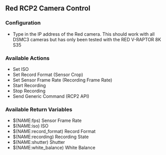 ## Red RCP2 Camera Control

### Configuration

- Type in the IP address of the Red camera. This should work with all DSMC3 cameras but has only been tested with the RED V-RAPTOR 8K S35

### Available Actions

- Set ISO
- Set Record Format (Sensor Crop)
- Set Sensor Frame Rate (Recording Frame Rate)
- Start Recording
- Stop Recording
- Send Generic Command (RCP2 API)

### Available Return Variables

- $(NAME:fps)	Sensor Frame Rate
- $(NAME:iso)	ISO	
- $(NAME:record_format)	Record Format	
- $(NAME:recording)	Recording State	
- $(NAME:shutter)	Shutter	
- $(NAME:white_balance)	White Balance	

